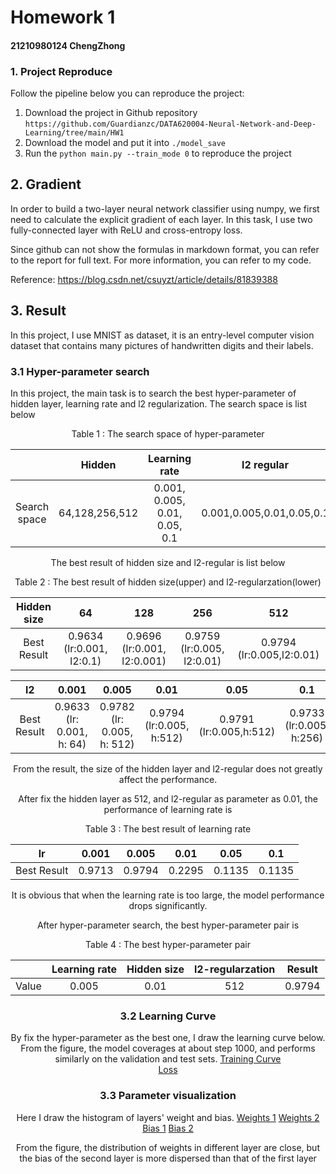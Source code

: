 # Homework 1

#### 21210980124 ChengZhong

### 1. Project Reproduce

Follow the pipeline below you can reproduce the project:

1.  Download the project in Github repository `https://github.com/Guardianzc/DATA620004-Neural-Network-and-Deep-Learning/tree/main/HW1`
2. Download the model and put it into `./model_save`
3. Run the `python main.py --train_mode 0` to reproduce the project



## 2. Gradient 

In order to build a two-layer neural network classifier using numpy, we first need to calculate the explicit gradient of each layer. In this task, I use two fully-connected layer with ReLU and cross-entropy loss.

Since github can not show the formulas in markdown format, you can refer to the report for full text.
For more information, you can refer to my code.

Reference: https://blog.csdn.net/csuyzt/article/details/81839388

## 3. Result

In this project, I use MNIST as dataset, it is an entry-level computer vision dataset that contains many pictures of handwritten digits and their labels.

### 3.1 Hyper-parameter search

In this project, the main task is to search the best hyper-parameter of hidden layer, learning rate and l2 regularization. The search space is list below

<center> 
    Table 1 : The search space of hyper-parameter

|              |     Hidden     |         Learning rate         |        l2 regular         |
| :----------: | :------------: | :---------------------------: | :-----------------------: |
| Search space | 64,128,256,512 | 0.001, 0.005, 0.01, 0.05, 0.1 | 0.001,0.005,0.01,0.05,0.1 |

The best result of hidden size and l2-regular is list below

<center> 
    Table 2 : The best result of hidden size(upper) and l2-regularzation(lower)

| Hidden size |            64             |             128             |            256             |            512            |
| :---------: | :-----------------------: | :-------------------------: | :------------------------: | :-----------------------: |
| Best Result | 0.9634 (lr:0.001, l2:0.1) | 0.9696 (lr:0.001, l2:0.001) | 0.9759 (lr:0.005, l2:0.01) | 0.9794 (lr:0.005,l2:0.01) |

|     l2      |           0.001           |           0.005            |           0.01           |          0.05           |           0.1            |
| :---------: | :-----------------------: | :------------------------: | :----------------------: | :---------------------: | :----------------------: |
| Best Result | 0.9633 (lr: 0.001, h: 64) | 0.9782 (lr: 0.005, h: 512) | 0.9794 (lr:0.005, h:512) | 0.9791 (lr:0.005,h:512) | 0.9733 (lr:0.005, h:256) |



From the result, the size of the hidden layer and l2-regular does not greatly affect the performance.

After fix the hidden layer as 512, and l2-regular as parameter as 0.01, the performance of learning rate is

<center> 
    Table 3 : The best result of learning rate

|     lr      | 0.001  | 0.005  |  0.01  |  0.05  |  0.1   |
| :---------: | :----: | :----: | :----: | :----: | :----: |
| Best Result | 0.9713 | 0.9794 | 0.2295 | 0.1135 | 0.1135 |

It is obvious that when the learning rate is too large, the model performance drops significantly.

After hyper-parameter search, the best hyper-parameter pair is 

<center> 
    Table 4 : The best hyper-parameter pair

|       | Learning rate | Hidden size | l2-regularzation | Result |
| :---: | :-----------: | :---------: | :--------------: | :----: |
| Value |     0.005     |    0.01     |       512        | 0.9794 |



### 3.2 Learning Curve

By fix the hyper-parameter as the best one, I draw the learning curve below. From the figure, the model coverages at about step 1000, and performs similarly on the validation and test sets. 
    [Training Curve](./fig/Training_Curve.jpg)  
    [Loss](./fig/Loss.jpg)


### 3.3 Parameter visualization

Here I draw the histogram of layers' weight and bias.
    [Weights 1](./fig/fc1_Weight.jpg) 
    [Weights 2](./fig/fc2_Weight.jpg)
    [Bias 1](./fig/fc1_Bias.jpg) 
    [Bias 2](./fig/fc2_Bias.jpg)

From the figure, the distribution of weights in different layer are close, but the bias of the second layer is more dispersed than that of the first layer 
